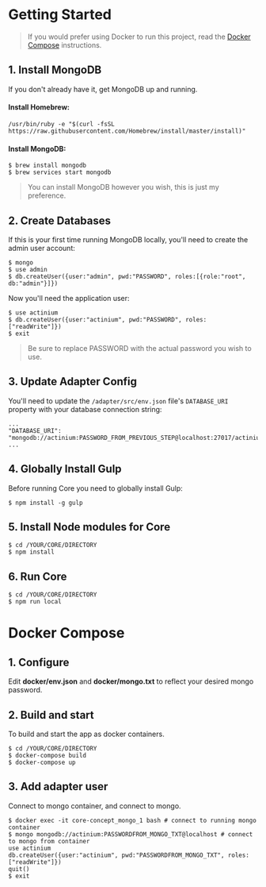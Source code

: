# Getting Started

> If you would prefer using Docker to run this project, read the [Docker Compose](#docker-compose) instructions.

## 1. Install MongoDB

If you don't already have it, get MongoDB up and running.

#### Install Homebrew:

```
/usr/bin/ruby -e "$(curl -fsSL https://raw.githubusercontent.com/Homebrew/install/master/install)"
```

#### Install MongoDB:

```
$ brew install mongodb
$ brew services start mongodb
```

> You can install MongoDB however you wish, this is just my preference.

## 2. Create Databases

If this is your first time running MongoDB locally, you'll need to create the admin user account:

```
$ mongo
$ use admin
$ db.createUser({user:"admin", pwd:"PASSWORD", roles:[{role:"root", db:"admin"}]})
```

Now you'll need the application user:

```
$ use actinium
$ db.createUser({user:"actinium", pwd:"PASSWORD", roles:["readWrite"]})
$ exit
```

> Be sure to replace PASSWORD with the actual password you wish to use.

## 3. Update Adapter Config

You'll need to update the `/adapter/src/env.json` file's `DATABASE_URI` property with your database connection string:

```
...
"DATABASE_URI": "mongodb://actinium:PASSWORD_FROM_PREVIOUS_STEP@localhost:27017/actinium",
...
```

## 4. Globally Install Gulp

Before running Core you need to globally install Gulp:

```
$ npm install -g gulp
```

## 5. Install Node modules for Core

```
$ cd /YOUR/CORE/DIRECTORY
$ npm install
```

## 6. Run Core

```
$ cd /YOUR/CORE/DIRECTORY
$ npm run local
```

# Docker Compose

## 1. Configure

Edit **docker/env.json** and **docker/mongo.txt** to reflect your desired mongo password.

## 2. Build and start

To build and start the app as docker containers.

```
$ cd /YOUR/CORE/DIRECTORY
$ docker-compose build
$ docker-compose up
```

## 3. Add adapter user

Connect to mongo container, and connect to mongo.

```
$ docker exec -it core-concept_mongo_1 bash # connect to running mongo container
$ mongo mongodb://actinium:PASSWORDFROM_MONGO_TXT@localhost # connect to mongo from container
use actinium
db.createUser({user:"actinium", pwd:"PASSWORDFROM_MONGO_TXT", roles:["readWrite"]})
quit()
$ exit
```
